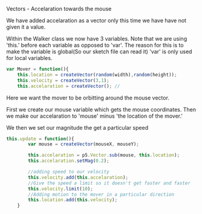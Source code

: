 Vectors - Accelaration towards the mouse

We have added accelaration as a vector only this time we have have not given it a value.

Within the Walker class we now have 3 variables. Note that we are using 'this.' before each variable as opposed to 'var'. The reason for this is to make the variable is global(So our sketch file can read it) 'var' is only used for local variables.


```js
var Mover = function(){
    this.location = createVector(random(width),random(height));
    this.velocity = createVector(3,1);
    this.accelaration = createVector(); //
```

Here we want the mover to be orbitting around the mouse vector.

First we create our mouse variable which gets the mouse coordinates. Then we make our accelaration to 'mouse' minus 'the location of the mover.'

We then we set our magnitude the get a particular speed

```js
this.update = function(){
        var mouse = createVector(mouseX, mouseY);

        this.accelaration = p5.Vector.sub(mouse, this.location);
        this.accelaration.setMag(0.2);

        //adding speed to our velocity
        this.velocity.add(this.accelaration);
        //Give the speed a limit so it doesn't get faster and faster 
        this.velocity.limit(10);
        //Adding motion to the mover in a particular direction      
        this.location.add(this.velocity);
    }

```




